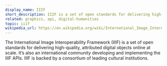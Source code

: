 ```yaml
---
display_name: IIIF
short_description: IIIF is a set of open standards for delivering high-quality, attributed digital objects online at scale.
related: graphics, api, digital-humanities
topic: iiif
wikipedia_url: https://en.wikipedia.org/wiki/International_Image_Interoperability_Framework
---
```

The International Image Interoperability Framework (IIIF) is a set of open standards for delivering high-quality, attributed digital objects online at scale. It’s also an international community developing and implementing the IIIF APIs. IIIF is backed by a consortium of leading cultural institutions.
